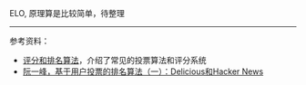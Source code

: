 
ELO, 原理算是比较简单，待整理






---------------

参考资料：
- [评分和排名算法](https://leovan.me/cn/2022/05/rating-and-ranking-algorithms/)，介绍了常见的投票算法和评分系统
- [阮一峰，基于用户投票的排名算法（一）：Delicious和Hacker News](https://www.ruanyifeng.com/blog/2012/02/ranking_algorithm_hacker_news.html)